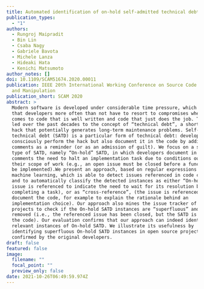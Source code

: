 ```yaml
---
title: Automated identification of on-hold self-admitted technical debt
publication_types:
  - "1"
authors:
  - Rungroj Maipradit
  - Bin Lin
  - Csaba Nagy
  - Gabriele Bavota
  - Michele Lanza
  - Hideaki Hata
  - Kenichi Matsumoto
author_notes: []
doi: 10.1109/SCAM51674.2020.00011
publication: IEEE 20th International Working Conference on Source Code Analysis
  and Manipulation
publication_short: SCAM 2020
abstract: >
  Modern software is developed under considerable time pressure, which implies
  that developers more often than not have to resort to compromises when it
  comes to code that is well written and code that just does the job. This has
  led over the past decades to the concept of “technical debt”, a short-term
  hack that potentially generates long-term maintenance problems. Self-admitted
  technical debt (SATD) is a particular form of technical debt: developers
  consciously perform the hack but also document it in the code by adding
  comments as a reminder (or as an admission of guilt). We focus on a specific
  type of SATD, namely “On-hold” SATD, in which developers document in their
  comments the need to halt an implementation task due to conditions outside of
  their scope of work (e.g., an open issue must be closed before a function can
  be implemented).We present an approach, based on regular expressions and
  machine learning, which is able to detect issues referenced in code comments,
  and to automatically classify the detected instances as either “On-hold” (the
  issue is referenced to indicate the need to wait for its resolution before
  completing a task), or as “cross-reference”, (the issue is referenced to
  document the code, for example to explain the rationale behind an
  implementation choice). Our approach also mines the issue tracker of the
  projects to check if the On-hold SATD instances are “superfluous” and can be
  removed (i.e., the referenced issue has been closed, but the SATD is still in
  the code). Our evaluation confirms that our approach can indeed identify
  relevant instances of On-hold SATD. We illustrate its usefulness by
  identifying superfluous On-hold SATD instances in open source projects as
  confirmed by the original developers.
draft: false
featured: false
image:
  filename: ""
  focal_point: ""
  preview_only: false
date: 2021-10-26T06:49:59.974Z
---
```

